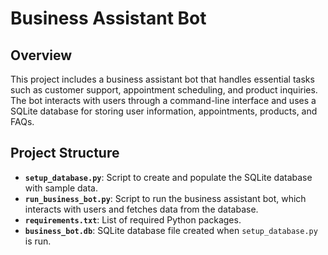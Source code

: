 # Business Assistant Bot

## Overview

This project includes a business assistant bot that handles essential tasks such as customer support, appointment scheduling, and product inquiries. The bot interacts with users through a command-line interface and uses a SQLite database for storing user information, appointments, products, and FAQs.

## Project Structure

- **`setup_database.py`**: Script to create and populate the SQLite database with sample data.
- **`run_business_bot.py`**: Script to run the business assistant bot, which interacts with users and fetches data from the database.
- **`requirements.txt`**: List of required Python packages.
- **`business_bot.db`**: SQLite database file created when `setup_database.py` is run.
